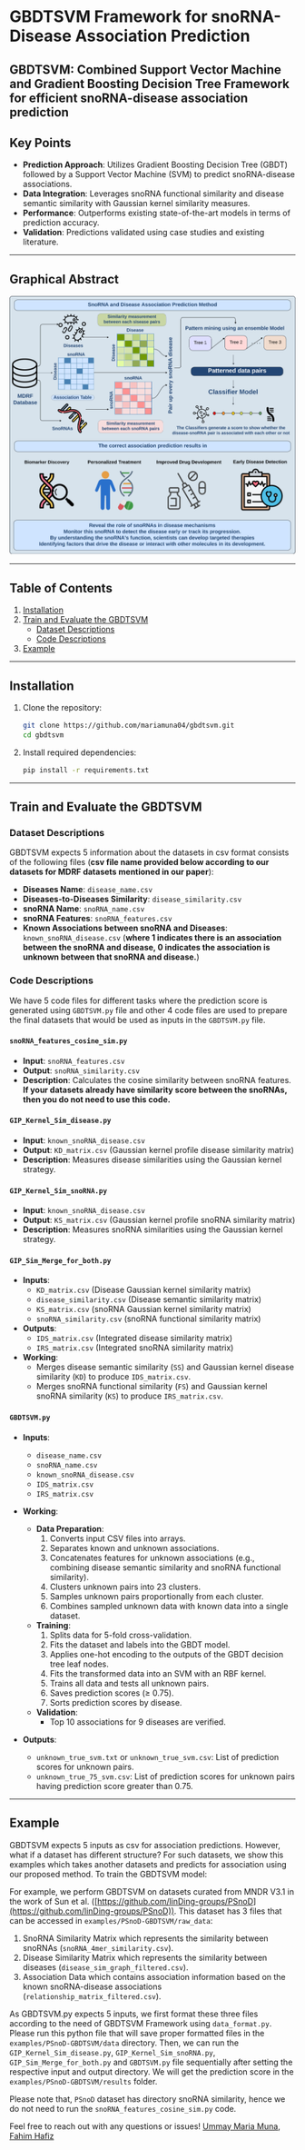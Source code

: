 # GBDTSVM Framework for snoRNA-Disease Association Prediction
## GBDTSVM: Combined  Support Vector Machine and Gradient Boosting Decision Tree Framework for efficient snoRNA-disease association prediction

## Key Points

- **Prediction Approach**: Utilizes Gradient Boosting Decision Tree (GBDT) followed by a Support Vector Machine (SVM) to predict snoRNA-disease associations.
- **Data Integration**: Leverages snoRNA functional similarity and disease semantic similarity with Gaussian kernel similarity measures.
- **Performance**: Outperforms existing state-of-the-art models in terms of prediction accuracy.
- **Validation**: Predictions validated using case studies and existing literature.

---

## Graphical Abstract

![Graphical Abstract](https://github.com/mariamuna04/gbdtsvm/blob/main/Figures/Graphical_Abstract.png?raw=true)

---

## Table of Contents

1. [Installation](#installation)
2. [Train and Evaluate the GBDTSVM](#train-and-evaluate-the-gbdtsvm)
   - [Dataset Descriptions](#dataset-descriptions)
   - [Code Descriptions](#code-descriptions)
3. [Example](#example)

---

## Installation

1. Clone the repository:
   ```bash
   git clone https://github.com/mariamuna04/gbdtsvm.git
   cd gbdtsvm
   ```
2. Install required dependencies:
   ```bash
   pip install -r requirements.txt
   ```

---

## Train and Evaluate the GBDTSVM

### Dataset Descriptions

GBDTSVM expects 5 information about the datasets in csv format consists of the following files (**csv file name provided below according to our datasets for MDRF datasets mentioned in our paper**):

- **Diseases Name**: `disease_name.csv`
- **Diseases-to-Diseases Similarity**: `disease_similarity.csv`
- **snoRNA Name**: `snoRNA_name.csv`
- **snoRNA Features**: `snoRNA_features.csv`
- **Known Associations between snoRNA and Diseases**: `known_snoRNA_disease.csv` (**where 1 indicates there is an association between the snoRNA and disease, 0 indicates the association is unknown between that snoRNA and disease.**)

### Code Descriptions
We have 5 code files for different tasks where the prediction score is generated using `GBDTSVM.py` file and other 4 code files are used to prepare the final datasets that would be used as inputs in the `GBDTSVM.py` file.

#### `snoRNA_features_cosine_sim.py`
- **Input**: `snoRNA_features.csv`
- **Output**: `snoRNA_similarity.csv`
- **Description**: Calculates the cosine similarity between snoRNA features. **If your datasets already have similarity score between the snoRNAs, then you do not need to use this code.**

#### `GIP_Kernel_Sim_disease.py`
- **Input**: `known_snoRNA_disease.csv`
- **Output**: `KD_matrix.csv` (Gaussian kernel profile disease similarity matrix)
- **Description**: Measures disease similarities using the Gaussian kernel strategy.

#### `GIP_Kernel_Sim_snoRNA.py`
- **Input**: `known_snoRNA_disease.csv`
- **Output**: `KS_matrix.csv` (Gaussian kernel profile snoRNA similarity matrix)
- **Description**: Measures snoRNA similarities using the Gaussian kernel strategy.

#### `GIP_Sim_Merge_for_both.py`
- **Inputs**:
  - `KD_matrix.csv` (Disease Gaussian kernel similarity matrix)
  - `disease_similarity.csv` (Disease semantic similarity matrix)
  - `KS_matrix.csv` (snoRNA Gaussian kernel similarity matrix)
  - `snoRNA_similarity.csv` (snoRNA functional similarity matrix)
- **Outputs**:
  - `IDS_matrix.csv` (Integrated disease similarity matrix)
  - `IRS_matrix.csv` (Integrated snoRNA similarity matrix)
- **Working**:
  - Merges disease semantic similarity (`SS`) and Gaussian kernel disease similarity (`KD`) to produce `IDS_matrix.csv`.
  - Merges snoRNA functional similarity (`FS`) and Gaussian kernel snoRNA similarity (`KS`) to produce `IRS_matrix.csv`.

#### `GBDTSVM.py`

- **Inputs**:
  - `disease_name.csv`
  - `snoRNA_name.csv`
  - `known_snoRNA_disease.csv`
  - `IDS_matrix.csv`
  - `IRS_matrix.csv`
- **Working**:
  - **Data Preparation**:
    1. Converts input CSV files into arrays.
    2. Separates known and unknown associations.
    3. Concatenates features for unknown associations (e.g., combining disease semantic similarity and snoRNA functional similarity).
    4. Clusters unknown pairs into 23 clusters.
    5. Samples unknown pairs proportionally from each cluster.
    6. Combines sampled unknown data with known data into a single dataset.
  - **Training**:
    1. Splits data for 5-fold cross-validation.
    2. Fits the dataset and labels into the GBDT model.
    3. Applies one-hot encoding to the outputs of the GBDT decision tree leaf nodes.
    4. Fits the transformed data into an SVM with an RBF kernel.
    5. Trains all data and tests all unknown pairs.
    6. Saves prediction scores (≥ 0.75).
    7. Sorts prediction scores by disease.
  - **Validation**:
    - Top 10 associations for 9 diseases are verified.

- **Outputs**:
  - `unknown_true_svm.txt` or `unknown_true_svm.csv`: List of prediction scores for unknown pairs.
  - `unknown_true_75_svm.csv`: List of prediction scores for unknown pairs having prediction score greater than 0.75.
  

---

## Example
GBDTSVM expects 5 inputs as csv for association predictions. However, what if a dataset has different structure? For such datasets, we show this examples which takes another datasets and predicts for association using our proposed method.
To train the GBDTSVM model:

For example, we perform GBDTSVM on datasets curated from MNDR V3.1 in the work of Sun et al. ([https://github.com/linDing-groups/PSnoD](https://github.com/linDing-groups/PSnoD)). 
This dataset has 3 files that can be accessed in `examples/PSnoD-GBDTSVM/raw_data`:
1. SnoRNA Similarity Matrix which represents the similarity between snoRNAs (`snoRNA_4mer_similarity.csv`).
2. Disease Similarity Matrix which represents the similarity between diseases (`disease_sim_graph_filtered.csv`).
3. Association Data which contains association information based on the known snoRNA-disease associations (`relationship_matrix_filtered.csv`).

As GBDTSVM.py expects 5 inputs, we first format these three files according to the need of GBDTSVM Framework using `data_format.py`. Please run this python file that will save
proper formatted files in the `examples/PSnoD-GBDTSVM/data` directory. Then, we can run the `GIP_Kernel_Sim_disease.py`, `GIP_Kernel_Sim_snoRNA.py`, `GIP_Sim_Merge_for_both.py` and `GBDTSVM.py` file sequentially after setting the respective input and output directory. We will get the prediction score in the `examples/PSnoD-GBDTSVM/results` folder.

Please note that, `PSnoD` dataset has directory snoRNA similarity, hence we do not need to run the `snoRNA_features_cosine_sim.py` code.


Feel free to reach out with any questions or issues! [Ummay Maria Muna](mailto:umuna201429@bscse.uiu.ac.bd), [Fahim Hafiz](mailto:fahimhafiz@cse.uiu.ac.bd)

